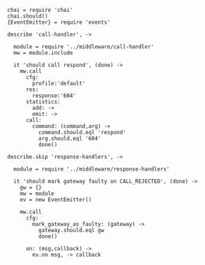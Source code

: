     chai = require 'chai'
    chai.should()
    {EventEmitter} = require 'events'

    describe 'call-handler', ->

      module = require '../middleware/call-handler'
      mw = module.include

      it 'should call respond', (done) ->
        mw.call
          cfg:
            profile:'default'
          res:
            response:'604'
          statistics:
            add: ->
            emit: ->
          call:
            command: (command,arg) ->
              command.should.eql 'respond'
              arg.should.eql '604'
              done()

    describe.skip 'response-handlers', ->

      module = require '../middleware/response-handlers'

      it 'should mark gateway faulty on CALL_REJECTED', (done) ->
        gw = {}
        mw = module
        ev = new EventEmitter()

        mw.call
          cfg:
            mark_gateway_as_faulty: (gateway) ->
              gateway.should.eql gw
              done()

          on: (msg,callback) ->
            ev.on msg, -> callback
